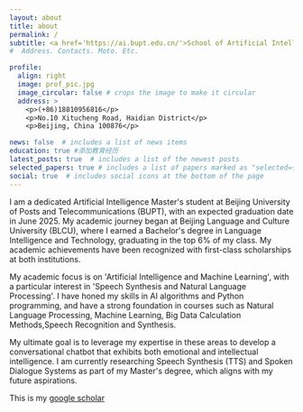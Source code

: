 ```yaml
---
layout: about
title: about
permalink: /
subtitle: <a href='https://ai.bupt.edu.cn/'>School of Artificial Intelligence, Beijing University of Posts and Telecommunications</a>
#  Address. Contacts. Moto. Etc.

profile:
  align: right
  image: prof_pic.jpg
  image_circular: false # crops the image to make it circular
  address: >
    <p>(+86)18810956816</p>
    <p>No.10 Xitucheng Road, Haidian District</p>
    <p>Beijing, China 100876</p>

news: false  # includes a list of news items
education: true #添加教育经历
latest_posts: true  # includes a list of the newest posts
selected_papers: true # includes a list of papers marked as "selected={true}"
social: true  # includes social icons at the bottom of the page
---
```


I am a dedicated Artificial Intelligence Master's student at Beijing University of Posts and Telecommunications (BUPT), with an expected graduation date in June 2025. My academic journey began at Beijing Language and Culture University (BLCU), where I earned a Bachelor's degree in Language Intelligence and Technology, graduating in the top 6% of my class. My academic achievements have been recognized with first-class scholarships at both institutions.

My academic focus is on 'Artificial Intelligence and Machine Learning', with a particular interest in 'Speech Synthesis and Natural Language Processing'. I have honed my skills in AI algorithms and Python programming, and have a strong foundation in courses such as Natural Language Processing, Machine Learning, Big Data Calculation Methods,Speech Recognition and Synthesis.

My ultimate goal is to leverage my expertise in these areas to develop a conversational chatbot that exhibits both emotional and intellectual intelligence. I am currently researching Speech Synthesis (TTS) and Spoken Dialogue Systems as part of my Master's degree, which aligns with my future aspirations.

This is my [google scholar](https://scholar.google.com/citations?user=N_iA1hoAAAAJ&hl=zh-CN)

<!-- Write your biography here. Tell the world about yourself. Link to your favorite [subreddit](http://reddit.com). You can put a picture in, too. The code is already in, just name your picture `prof_pic.jpg` and put it in the `img/` folder.

Put your address / P.O. box / other info right below your picture. You can also disable any of these elements by editing `profile` property of the YAML header of your `_pages/about.md`. Edit `_bibliography/papers.bib` and Jekyll will render your [publications page](/al-folio/publications/) automatically.

Link to your social media connections, too. This theme is set up to use [Font Awesome icons](http://fortawesome.github.io/Font-Awesome/) and [Academicons](https://jpswalsh.github.io/academicons/), like the ones below. Add your Facebook, Twitter, LinkedIn, Google Scholar, or just disable all of them. -->

